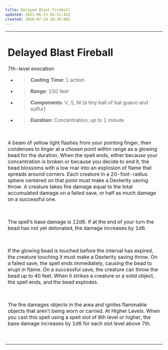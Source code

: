 ```yaml
---
title: Delayed Blast Fireball
updated: 2021-06-13 02:51:42Z
created: 2018-07-24 20:39:08Z
---
```


<table><tbody><tr class="odd"><td><h1 id="delayed-blast-fireball"><strong>Delayed Blast Fireball</strong></h1><p>7th-level evocation</p><ul><li><blockquote><p><strong>Casting Time:</strong> 1 action</p></blockquote></li><li><blockquote><p><strong>Range</strong>: 150 feet</p></blockquote></li><li><blockquote><p><strong>Components</strong>: V, S, M (a tiny ball of bat guano and sulfur)</p></blockquote></li><li><blockquote><p><strong>Duration</strong>: Concentration, up to 1 minute</p></blockquote></li></ul><p> </p><p>A beam of yellow light flashes from your pointing finger, then condenses to linger at a chosen point within range as a glowing bead for the duration. When the spell ends, either because your concentration is broken or because you decide to end it, the bead blossoms with a low roar into an explosion of flame that spreads around corners. Each creature in a 20-foot-radius sphere centered on that point must make a Dexterity saving throw. A creature takes fire damage equal to the total accumulated damage on a failed save, or half as much damage on a successful one.</p><p> </p><p>The spell’s base damage is 12d6. If at the end of your turn the bead has not yet detonated, the damage increases by 1d6.</p><p> </p><p>If the glowing bead is touched before the interval has expired, the creature touching it must make a Dexterity saving throw. On a failed save, the spell ends immediately, causing the bead to erupt in flame. On a successful save, the creature can throw the bead up to 40 feet. When it strikes a creature or a solid object, the spell ends, and the bead explodes.</p><p> </p><p>The fire damages objects in the area and ignites flammable objects that aren’t being worn or carried. At Higher Levels. When you cast this spell using a spell slot of 8th level or higher, the base damage increases by 1d6 for each slot level above 7th.</p><p> </p></td></tr></tbody></table>